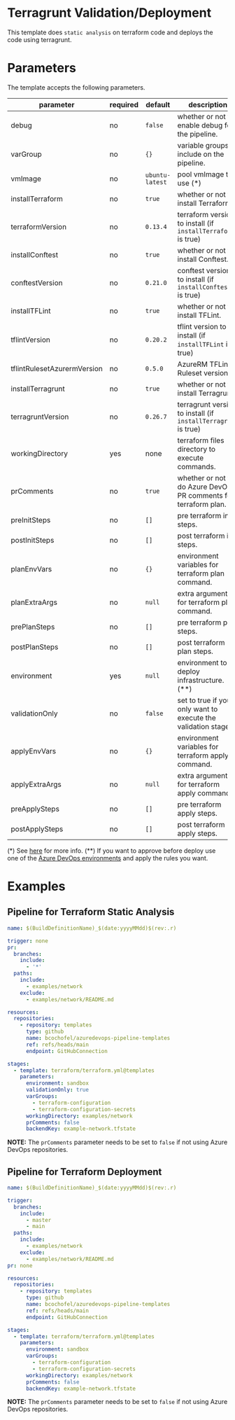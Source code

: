 # Terragrunt Validation/Deployment

This template does `static analysis` on terraform code and deploys the code using terragrunt.

# Parameters

The template accepts the following parameters.

| parameter | required | default | description |
| --------- | -------- | ------- | ----------- |
| debug | no | `false` | whether or not to enable debug for the pipeline. |
| varGroup | no | `{}` | variable groups to include on the pipeline. |
| vmImage | no | `ubuntu-latest` | pool vmImage to use (*) |
| installTerraform | no | `true` | whether or not to install Terraform. |
| terraformVersion | no | `0.13.4` | terraform version to install (if `installTerraform` is true) |
| installConftest | no | `true` | whether or not to install Conftest. |
| conftestVersion | no | `0.21.0` | conftest version to install (if `installConftest` is true) |
| installTFLint | no | `true` | whether or not to install TFLint. |
| tflintVersion | no | `0.20.2` | tflint version to install (if `installTFLint` is true) |
| tflintRulesetAzurermVersion | no | `0.5.0` | AzureRM TFLint Ruleset version. |
| installTerragrunt | no | `true` | whether or not to install Terragrunt. |
| terragruntVersion | no | `0.26.7` | terragrunt version to install (if `installTerragrunt` is true) |
| workingDirectory | yes | none | terraform files directory to execute commands. |
| prComments | no | `true` | whether or not tp do Azure DevOps PR comments for terraform plan. |
| preInitSteps | no | `[]` | pre terraform init steps. |
| postInitSteps | no | `[]` | post terraform init steps. |
| planEnvVars | no | `{}` | environment variables for terraform plan command. |
| planExtraArgs | no | `null` | extra arguments for terraform plan command. |
| prePlanSteps | no | `[]` | pre terraform plan steps. |
| postPlanSteps | no | `[]` | post terraform plan steps. |
| environment | yes | `null` | environment to deploy infrastructure. (**) |
| validationOnly | no | `false` | set to true if you only want to execute the validation stage. |
| applyEnvVars | no | `{}` | environment variables for terraform apply command. |
| applyExtraArgs | no | `null` | extra arguments for terraform apply command. |
| preApplySteps | no | `[]` | pre terraform apply steps. |
| postApplySteps | no | `[]` | post terraform apply steps. |

(*) See [here](https://docs.microsoft.com/en-us/azure/devops/pipelines/yaml-schema?view=azure-devops&tabs=schema%2Cparameter-schema#pool) for more info.
(**) If you want to approve before deploy use one of the [Azure DevOps environments](https://docs.microsoft.com/en-us/azure/devops/pipelines/process/environments?view=azure-devops) and apply the rules you want.

# Examples

## Pipeline for Terraform Static Analysis

```yaml
name: $(BuildDefinitionName)_$(date:yyyyMMdd)$(rev:.r)

trigger: none
pr:
  branches:
    include:
      - '*'
  paths:
    include:
      - examples/network
    exclude:
      - examples/network/README.md

resources:
  repositories:
    - repository: templates
      type: github
      name: bcochofel/azuredevops-pipeline-templates
      ref: refs/heads/main
      endpoint: GitHubConnection

stages:
  - template: terraform/terraform.yml@templates
    parameters:
      environment: sandbox
      validationOnly: true
      varGroups:
        - terraform-configuration
        - terraform-configuration-secrets
      workingDirectory: examples/network
      prComments: false
      backendKey: example-network.tfstate
```

**NOTE:** The `prComments` parameter needs to be set to `false` if not using Azure DevOps repositories.

## Pipeline for Terraform Deployment

```yaml
name: $(BuildDefinitionName)_$(date:yyyyMMdd)$(rev:.r)

trigger:
  branches:
    include:
      - master
      - main
  paths:
    include:
      - examples/network
    exclude:
      - examples/network/README.md
pr: none

resources:
  repositories:
    - repository: templates
      type: github
      name: bcochofel/azuredevops-pipeline-templates
      ref: refs/heads/main
      endpoint: GitHubConnection

stages:
  - template: terraform/terraform.yml@templates
    parameters:
      environment: sandbox
      varGroups:
        - terraform-configuration
        - terraform-configuration-secrets
      workingDirectory: examples/network
      prComments: false
      backendKey: example-network.tfstate
```

**NOTE:** The `prComments` parameter needs to be set to `false` if not using Azure DevOps repositories.
